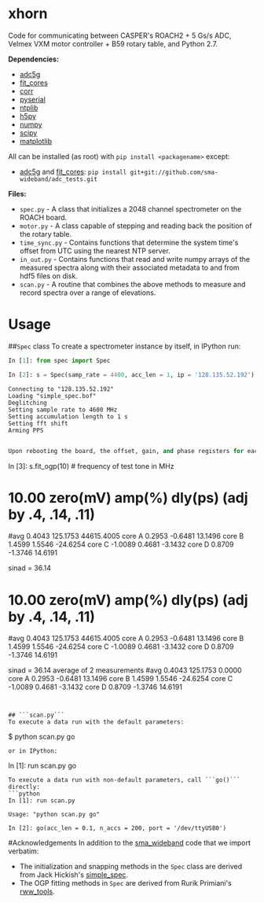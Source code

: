 # xhorn
Code for communicating between CASPER's ROACH2 + 5 Gs/s ADC, Velmex VXM motor controller + B59 rotary table, and Python 2.7.

**Dependencies:**
 * [adc5g]
 * [fit_cores]
 * [corr]
 * [pyserial]
 * [ntplib]
 * [h5py]
 * [numpy]
 * [scipy]
 * [matplotlib]

All can be installed (as root) with ```pip install <packagename>``` except:
 * [adc5g] and [fit_cores]: ```pip install git+git://github.com/sma-wideband/adc_tests.git```

**Files:**
 * ```spec.py``` - A class that initializes a 2048 channel spectrometer on the ROACH board.
 * ```motor.py``` - A class capable of stepping and reading back the position of the rotary table.
 * ```time_sync.py``` - Contains functions that determine the system time's offset from UTC using the nearest NTP server.
 * ```in_out.py``` - Contains functions that read and write numpy arrays of the measured spectra along with their associated metadata to and from hdf5 files on disk.
 * ```scan.py``` - A routine that combines the above methods to measure and record spectra over a range of elevations. 

# Usage
##```Spec``` class
To create a spectrometer instance by itself, in IPython run:
```python
In [1]: from spec import Spec

In [2]: s = Spec(samp_rate = 4400, acc_len = 1, ip = '128.135.52.192')
```
	Connecting to "128.135.52.192"
	Loading "simple_spec.bof"
	Deglitching
	Setting sample rate to 4600 MHz
	Setting accumulation length to 1 s
	Setting fft shift
	Arming PPS
```python

Upon rebooting the board, the offset, gain, and phase registers for each of the four cores on the ADC will be cleared. It is recommended that you subsequently run
```
In [3]: s.fit_ogp(10) # frequency of test tone in MHz
# 10.00  zero(mV) amp(%)  dly(ps) (adj by .4, .14, .11)
#avg     0.4043 125.1753 44615.4005
core A   0.2953 -0.6481  13.1496
core B   1.4599  1.5546 -24.6254
core C  -1.0089  0.4681  -3.1432
core D   0.8709 -1.3746  14.6191

sinad = 36.14
# 10.00  zero(mV) amp(%)  dly(ps) (adj by .4, .14, .11)
#avg     0.4043 125.1753 44615.4005
core A   0.2953 -0.6481  13.1496
core B   1.4599  1.5546 -24.6254
core C  -1.0089  0.4681  -3.1432
core D   0.8709 -1.3746  14.6191

sinad = 36.14
average of 2 measurements
#avg     0.4043 125.1753   0.0000
core A   0.2953 -0.6481  13.1496
core B   1.4599  1.5546 -24.6254
core C  -1.0089  0.4681  -3.1432
core D   0.8709 -1.3746  14.6191
```


## ```scan.py```
To execute a data run with the default parameters:
```
$ python scan.py go
```
or in IPython:
```
In [1]: run scan.py go
```
To execute a data run with non-default parameters, call ```go()``` directly:
```python
In [1]: run scan.py

Usage: "python scan.py go"

In [2]: go(acc_len = 0.1, n_accs = 200, port = '/dev/ttyUSB0')
```

#Acknowledgements
In addition to the [sma_wideband] code that we import verbatim:
 * The initialization and snapping methods in the ```Spec``` class are derived from Jack Hickish's [simple_spec].
 * The OGP fitting methods in ```Spec``` are derived from Rurik Primiani's [rww_tools].


[adc5g]: <https://github.com/sma-wideband/adc_tests/tree/master/adc5g>
[corr]: <https://github.com/ska-sa/corr>
[pyserial]: <https://github.com/pyserial/pyserial>
[ntplib]: <https://github.com/Tipoca/ntplib>
[h5py]: <https://github.com/h5py/h5py>
[numpy]: <https://github.com/numpy/numpy>
[scipy]: <https://github.com/scipy/scipy>
[matplotlib]: <https://github.com/matplotlib/matplotlib>
[fit_cores]: <https://github.com/sma-wideband/adc_tests/blob/master/fit_cores.py>
[simple_spec]: <https://github.com/jack-h/ami_correlator_sw/blob/master/ami/scripts/simple_spec/spec_init.py>
[rww_tools]: <https://github.com/sma-wideband/adc_tests/blob/master/rww_tools.py>
[sma_wideband]: <https://github.com/sma-wideband>